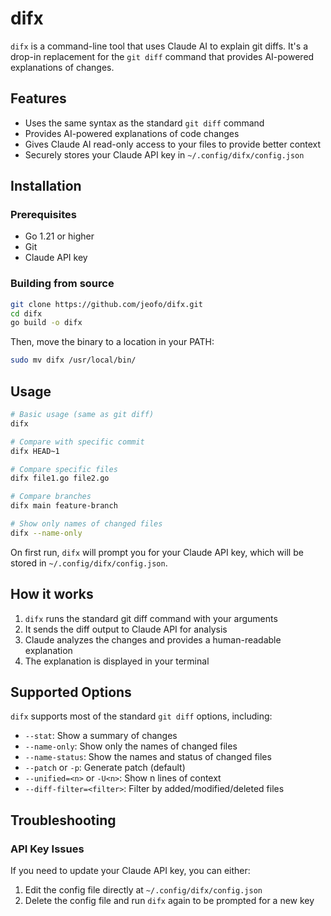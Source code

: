 # difx

`difx` is a command-line tool that uses Claude AI to explain git diffs. It's a drop-in replacement for the `git diff` command that provides AI-powered explanations of changes.

## Features

- Uses the same syntax as the standard `git diff` command
- Provides AI-powered explanations of code changes
- Gives Claude AI read-only access to your files to provide better context
- Securely stores your Claude API key in `~/.config/difx/config.json`

## Installation

### Prerequisites

- Go 1.21 or higher
- Git
- Claude API key

### Building from source

```bash
git clone https://github.com/jeofo/difx.git
cd difx
go build -o difx
```

Then, move the binary to a location in your PATH:

```bash
sudo mv difx /usr/local/bin/
```

## Usage

```bash
# Basic usage (same as git diff)
difx

# Compare with specific commit
difx HEAD~1

# Compare specific files
difx file1.go file2.go

# Compare branches
difx main feature-branch

# Show only names of changed files
difx --name-only
```

On first run, `difx` will prompt you for your Claude API key, which will be stored in `~/.config/difx/config.json`.

## How it works

1. `difx` runs the standard git diff command with your arguments
2. It sends the diff output to Claude API for analysis
3. Claude analyzes the changes and provides a human-readable explanation
4. The explanation is displayed in your terminal

## Supported Options

`difx` supports most of the standard `git diff` options, including:

- `--stat`: Show a summary of changes
- `--name-only`: Show only the names of changed files
- `--name-status`: Show the names and status of changed files
- `--patch` or `-p`: Generate patch (default)
- `--unified=<n>` or `-U<n>`: Show n lines of context
- `--diff-filter=<filter>`: Filter by added/modified/deleted files

## Troubleshooting

### API Key Issues

If you need to update your Claude API key, you can either:

1. Edit the config file directly at `~/.config/difx/config.json`
2. Delete the config file and run `difx` again to be prompted for a new key
